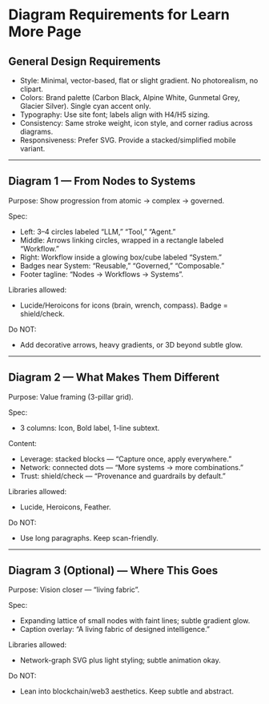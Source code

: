 # Diagram Requirements for Learn More Page

## General Design Requirements

- Style: Minimal, vector-based, flat or slight gradient. No photorealism, no clipart.
- Colors: Brand palette (Carbon Black, Alpine White, Gunmetal Grey, Glacier Silver). Single cyan accent only.
- Typography: Use site font; labels align with H4/H5 sizing.
- Consistency: Same stroke weight, icon style, and corner radius across diagrams.
- Responsiveness: Prefer SVG. Provide a stacked/simplified mobile variant.

---

## Diagram 1 — From Nodes to Systems

Purpose: Show progression from atomic → complex → governed.

Spec:
- Left: 3–4 circles labeled “LLM,” “Tool,” “Agent.”
- Middle: Arrows linking circles, wrapped in a rectangle labeled “Workflow.”
- Right: Workflow inside a glowing box/cube labeled “System.”
- Badges near System: “Reusable,” “Governed,” “Composable.”
- Footer tagline: “Nodes → Workflows → Systems”.

Libraries allowed:
- Lucide/Heroicons for icons (brain, wrench, compass). Badge = shield/check.

Do NOT:
- Add decorative arrows, heavy gradients, or 3D beyond subtle glow.

---

## Diagram 2 — What Makes Them Different

Purpose: Value framing (3-pillar grid).

Spec:
- 3 columns: Icon, Bold label, 1-line subtext.

Content:
- Leverage: stacked blocks — “Capture once, apply everywhere.”
- Network: connected dots — “More systems → more combinations.”
- Trust: shield/check — “Provenance and guardrails by default.”

Libraries allowed:
- Lucide, Heroicons, Feather.

Do NOT:
- Use long paragraphs. Keep scan-friendly.

---

## Diagram 3 (Optional) — Where This Goes

Purpose: Vision closer — “living fabric”.

Spec:
- Expanding lattice of small nodes with faint lines; subtle gradient glow.
- Caption overlay: “A living fabric of designed intelligence.”

Libraries allowed:
- Network-graph SVG plus light styling; subtle animation okay.

Do NOT:
- Lean into blockchain/web3 aesthetics. Keep subtle and abstract.
